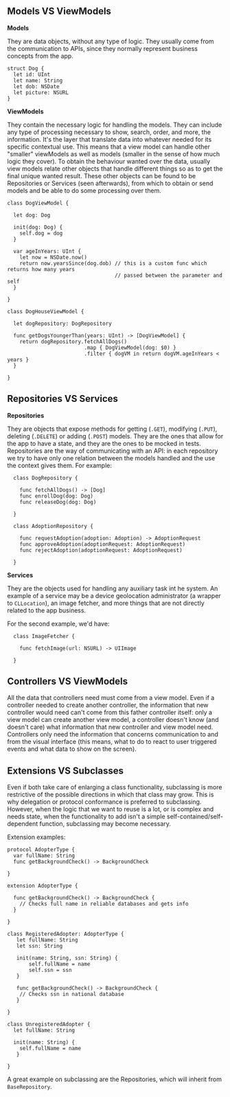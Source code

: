 ## Models VS ViewModels

**Models**

They are data objects, without any type of logic. They usually come from the communication to APIs, since they normally represent business concepts from the app.

```
struct Dog {
  let id: UInt
  let name: String
  let dob: NSDate
  let picture: NSURL
}
```

**ViewModels**

They contain the necessary logic for handling the models. They can include any type of processing necessary to show, search, order, and more, the information. It's the layer that translate data into whatever needed for its specific contextual use. This means that a view model can handle other "smaller" viewModels as well as models (smaller in the sense of how much logic they cover). To obtain the behaviour wanted over the data, usually view models relate other objects that handle different things so as to get the final unique wanted result. These other objects can be found to be
Repositories or Services (seen afterwards), from which to obtain or send models and be able to do some processing over them.

```
class DogViewModel {

  let dog: Dog

  init(dog: Dog) {
    self.dog = dog
  }

  var ageInYears: UInt {
    let now = NSDate.now()
    return now.yearsSince(dog.dob) // this is a custom func which returns how many years
                                   // passed between the parameter and self
  }

}

```

```
class DogHouseViewModel {

  let dogRepository: DogRepository

  func getDogsYoungerThan(years: UInt) -> [DogViewModel] {
    return dogRepository.fetchAllDogs()
                         .map { DogViewModel(dog: $0) }
                         .filter { dogVM in return dogVM.ageInYears < years }
  }

}
```

## Repositories VS Services

**Repositories**

They are objects that expose methods for getting (`.GET`), modifying (`.PUT`), deleting (`.DELETE`) or adding (`.POST`) models. They are the ones that allow for the app to have a state, and they are the ones to be mocked in tests. Repositories are the way of communicating with an API: in each repository we try to have only one relation between the models handled and the use the context gives them. For example:

```
  class DogRepository {

    func fetchAllDogs() -> [Dog]
    func enrollDog(dog: Dog)
    func releaseDog(dog: Dog)

  }

```


```
  class AdoptionRepository {

    func requestAdoption(adoption: Adoption) -> AdoptionRequest
    func approveAdoption(adoptionRequest: AdoptionRequest)
    func rejectAdoption(adoptionRequest: AdoptionRequest)

  }

```

**Services**

They are the objects used for handling any auxiliary task int he system. An example of a service may be a device geolocation administrator (a wrapper to `CLLocation`), an image fetcher, and more things that are not directly related to the app business.

For the second example, we'd have:
```
  class ImageFetcher {

    func fetchImage(url: NSURL) -> UIImage

  }
```

## Controllers VS ViewModels

All the data that controllers need must come from a view model. Even if a controller needed to create another controller, the information that new controller would need can't come from this father controller itself: only a view model can create another view model, a controller doesn't know (and doesn't care) what information that new controller and view model need.
Controllers only need the information that concerns communication to and from the visual interface (this means, what to do to react to user triggered events and what data to show on the screen).

## Extensions VS Subclasses

Even if both take care of enlarging a class functionality, subclassing is more restrictive of the possible directions in which that class may grow. This is why delegation or protocol conformance is preferred to subclassing.
However, when the logic that we want to reuse is a lot, or is complex and needs state, when the functionality to add isn't a simple self-contained/self-dependent function, subclassing may become necessary.

Extension examples:
```
protocol AdopterType {
  var fullName: String
  func getBackgroundCheck() -> BackgroundCheck

}

extension AdopterType {

  func getBackgroundCheck() -> BackgroundCheck {
    // Checks full name in reliable databases and gets info
  }

}

class RegisteredAdopter: AdopterType {
   let fullName: String
   let ssn: String

   init(name: String, ssn: String) {
       self.fullName = name
       self.ssn = ssn
   }

   func getBackgroundCheck() -> BackgroundCheck {
    // Checks ssn in national database
   }

}

class UnregisteredAdopter {
  let fullName: String

  init(name: String) {
    self.fullName = name
   }

}
```

A great example on subclassing are the Repositories, which will inherit from `BaseRepository`.
